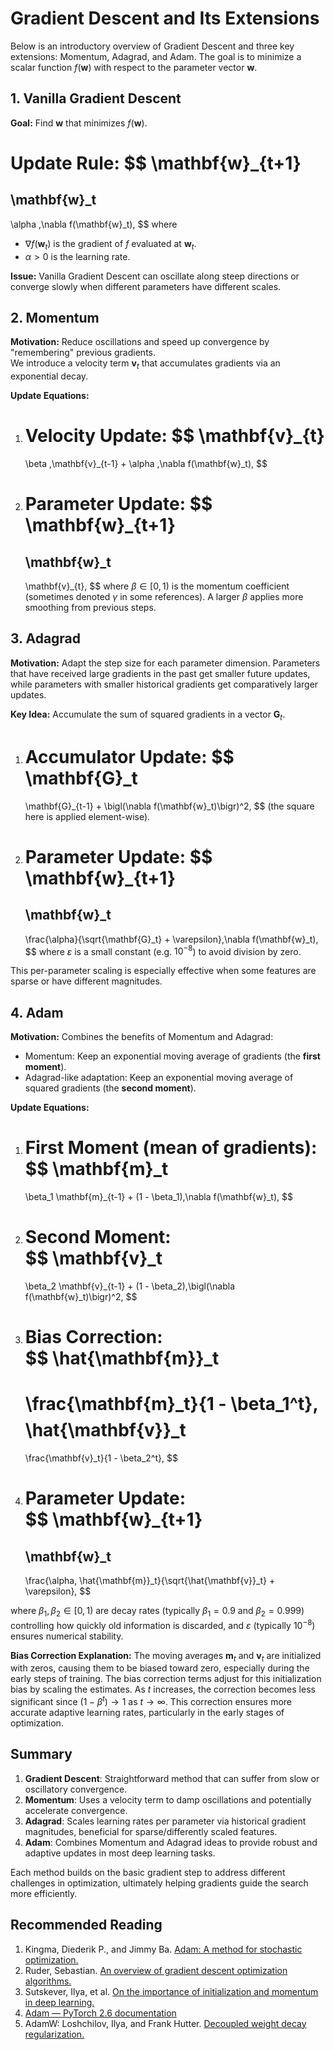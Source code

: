 # Gradient Descent and Its Extensions

Below is an introductory overview of Gradient Descent and three key extensions: Momentum, Adagrad, and Adam. The goal is to minimize a scalar function $f(\mathbf{w})$ with respect to the parameter vector $\mathbf{w}$.


## 1. Vanilla Gradient Descent

**Goal:** Find $\mathbf{w}$ that minimizes $f(\mathbf{w})$.

**Update Rule:**
$$
\mathbf{w}_{t+1} 
= 
\mathbf{w}_t 
- 
\alpha \,\nabla f(\mathbf{w}_t),
$$
where
- $\nabla f(\mathbf{w}_t)$ is the gradient of $f$ evaluated at $\mathbf{w}_t$.
- $\alpha > 0$ is the learning rate.

**Issue:** Vanilla Gradient Descent can oscillate along steep directions or converge slowly when different parameters have different scales.


## 2. Momentum

**Motivation:** Reduce oscillations and speed up convergence by "remembering" previous gradients.  
We introduce a velocity term $\mathbf{v}_t$ that accumulates gradients via an exponential decay.

**Update Equations:**  
1. **Velocity Update:**
   $$
   \mathbf{v}_{t} 
   = 
   \beta \,\mathbf{v}_{t-1} 
   + 
   \alpha \,\nabla f(\mathbf{w}_t),
   $$
2. **Parameter Update:**
   $$
   \mathbf{w}_{t+1} 
   = 
   \mathbf{w}_t 
   - 
   \mathbf{v}_{t},
   $$
where $\beta \in [0,1)$ is the momentum coefficient (sometimes denoted $\gamma$ in some references). A larger $\beta$ applies more smoothing from previous steps.


## 3. Adagrad

**Motivation:** Adapt the step size for each parameter dimension. Parameters that have received large gradients in the past get smaller future updates, while parameters with smaller historical gradients get comparatively larger updates.

**Key Idea:** Accumulate the sum of squared gradients in a vector $\mathbf{G}_t$.  

1. **Accumulator Update:**
   $$
   \mathbf{G}_t 
   = 
   \mathbf{G}_{t-1} 
   + 
   \bigl(\nabla f(\mathbf{w}_t)\bigr)^2,
   $$
   (the square here is applied element-wise).
2. **Parameter Update:**
   $$
   \mathbf{w}_{t+1} 
   = 
   \mathbf{w}_t 
   - 
   \frac{\alpha}{\sqrt{\mathbf{G}_t} + \varepsilon}\,\nabla f(\mathbf{w}_t),
   $$
   where $\varepsilon$ is a small constant (e.g. $10^{-8}$) to avoid division by zero.

This per-parameter scaling is especially effective when some features are sparse or have different magnitudes.


## 4. Adam

**Motivation:** Combines the benefits of Momentum and Adagrad:
- Momentum: Keep an exponential moving average of gradients (the **first moment**).
- Adagrad-like adaptation: Keep an exponential moving average of squared gradients (the **second moment**).

**Update Equations:**  
1. **First Moment (mean of gradients):**  
   $$
   \mathbf{m}_t 
   = 
   \beta_1 \mathbf{m}_{t-1} 
   + 
   (1 - \beta_1)\,\nabla f(\mathbf{w}_t),
   $$
2. **Second Moment:**  
   $$
   \mathbf{v}_t 
   = 
   \beta_2 \mathbf{v}_{t-1} 
   + 
   (1 - \beta_2)\,\bigl(\nabla f(\mathbf{w}_t)\bigr)^2,
   $$
3. **Bias Correction:**  
   $$
   \hat{\mathbf{m}}_t 
   = 
   \frac{\mathbf{m}_t}{1 - \beta_1^t},
   $$
   $$
   \hat{\mathbf{v}}_t 
   = 
   \frac{\mathbf{v}_t}{1 - \beta_2^t},
   $$
4. **Parameter Update:**  
   $$
   \mathbf{w}_{t+1} 
   = 
   \mathbf{w}_t 
   - 
   \frac{\alpha\, \hat{\mathbf{m}}_t}{\sqrt{\hat{\mathbf{v}}_t} + \varepsilon},
   $$

where $\beta_1, \beta_2 \in [0,1)$ are decay rates (typically $\beta_1 = 0.9$ and $\beta_2 = 0.999$) controlling how quickly old information is discarded, and $\varepsilon$ (typically $10^{-8}$) ensures numerical stability.

**Bias Correction Explanation:** The moving averages $\mathbf{m}_t$ and $\mathbf{v}_t$ are initialized with zeros, causing them to be biased toward zero, especially during the early steps of training. The bias correction terms adjust for this initialization bias by scaling the estimates. As $t$ increases, the correction becomes less significant since $(1 - \beta^t) \to 1$ as $t \to \infty$. This correction ensures more accurate adaptive learning rates, particularly in the early stages of optimization.


## Summary

1. **Gradient Descent**: Straightforward method that can suffer from slow or oscillatory convergence.  
2. **Momentum**: Uses a velocity term to damp oscillations and potentially accelerate convergence.  
3. **Adagrad**: Scales learning rates per parameter via historical gradient magnitudes, beneficial for sparse/differently scaled features.  
4. **Adam**: Combines Momentum and Adagrad ideas to provide robust and adaptive updates in most deep learning tasks.

Each method builds on the basic gradient step to address different challenges in optimization, ultimately helping gradients guide the search more efficiently.

## Recommended Reading

1. Kingma, Diederik P., and Jimmy Ba. [Adam: A method for stochastic optimization.](https://arxiv.org/pdf/1412.6980)
2. Ruder, Sebastian. [An overview of gradient descent optimization algorithms.](https://arxiv.org/pdf/1609.04747)
3. Sutskever, Ilya, et al. [On the importance of initialization and momentum in deep learning.](https://proceedings.mlr.press/v28/sutskever13.pdf)
4. [Adam — PyTorch 2.6 documentation](https://pytorch.org/docs/stable/generated/torch.optim.Adam.html)
5. AdamW: Loshchilov, Ilya, and Frank Hutter. [Decoupled weight decay regularization.](https://arxiv.org/abs/1711.05101)